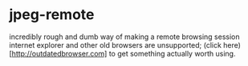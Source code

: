 # jpeg-remote
incredibly rough and dumb way of making a remote browsing session
internet explorer and other old browsers are unsupported; (click here)[http://outdatedbrowser.com] to get something actually worth using.
